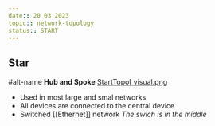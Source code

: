 ```yaml
---
date:: 20 03 2023
topic:: network-topology
status:: START
---
```

## Star 

#alt-name **Hub and Spoke** 
[StartTopol_visual.png](/static/StartTopol_visual.png)
- Used in most large and smal networks 
- All devices are connected to the central device
- Switched [[Ethernet]] network
  *The swich is in the middle*
